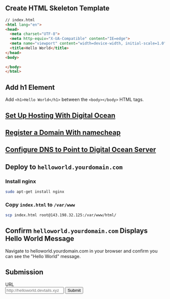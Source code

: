 ## Create HTML Skeleton Template

```html
// index.html
<html lang="en">
<head>
  <meta charset="UTF-8">
  <meta http-equiv="X-UA-Compatible" content="IE=edge">
  <meta name="viewport" content="width=device-width, initial-scale=1.0">
  <title>Hello World</title>
</head>
<body>
  
</body>
</html>
```

## Add h1 Element

Add `<h1>Hello World</h1>` between the `<body></body>` HTML tags.

## [Set Up Hosting With Digital Ocean](/posts/how-to-set-up-hosting-with-digitalocean)
## [Register a Domain With namecheap](/posts/how-to-register-domain-with-namecheap)

## [Configure DNS to Point to Digital Ocean Server](/posts/how-to-configure-namecheap-dns-to-point-domain-to-digitalocean-server)

## Deploy to `helloworld.yourdomain.com`

### Install nginx

```bash
sudo apt-get install nginx
```

### Copy `index.html` to `/var/www`

```bash
scp index.html root@143.198.32.125:/var/www/html/
```

## Confirm `helloworld.yourdomain.com` Displays Hello World Message

Navigate to helloworld.yourdomain.com in your browser and confirm you can see the "Hello World" message.

## Submission

<form id="submit" method="POST" action="/api/projects/1/submit">
  <label for="url">URL</label><br>
  <input name="url" placeholder="http://helloworld.devtails.xyz"/>
  <input type="submit">
</form>